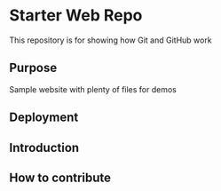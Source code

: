 # Starter Web Repo

This repository is for showing how Git and GitHub work

## Purpose

Sample website with plenty of files for demos

## Deployment 

## Introduction

## How to contribute